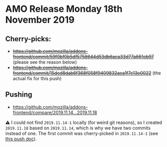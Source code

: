 # AMO Release Monday 18th November 2019

## Cherry-picks:

* ~~https://github.com/mozilla/addons-frontend/commit/59f0bf0b5df5758644d53db6aca33d77a661eb97~~ (please see the reason below)
* ~~https://github.com/mozilla/addons-frontend/commit/15ded8dab6f368f058f9409832aea1f7c13e0022~~ (the actual fix for this push)

## Pushing

- https://github.com/mozilla/addons-frontend/compare/2019.11.14...2019.11.18

:warning: I could not find `2019.11.14-1` locally (for weird git reasons), so I created `2019.11.18` based on `2019.11.14`, which is why we have two commits instead of one. The first commit was cherry-picked in `2019.11.14-1` (see [this push doc](https://github.com/mozilla/addons/blob/master/releases/2019/11/14.md)).
